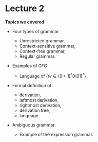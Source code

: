 # Lecture 2

**Topics we covered**

- Four types of grammar
  - Unrestricted grammar,
  - Context-sensitive grammar,
  - Context-free grammar,
  - Regular grammar.

- Examples of CFG
  - Language of $\lbrace w \in (0+1)^* 0 (01)^* \rbrace$

- Formal definition of
  - derivation,
  - leftmost derivation,
  - rightmost derivation,
  - derivation tree,
  - language.

- Ambiguous grammar
  - Example of the expression grammar.

